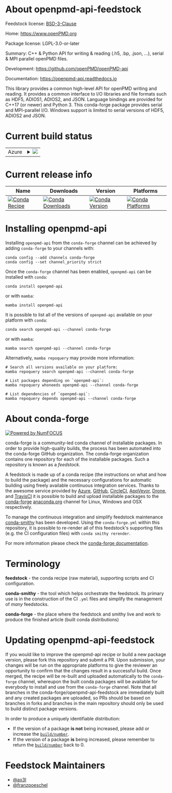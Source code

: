 About openpmd-api-feedstock
===========================

Feedstock license: [BSD-3-Clause](https://github.com/conda-forge/openpmd-api-feedstock/blob/main/LICENSE.txt)

Home: https://www.openPMD.org

Package license: LGPL-3.0-or-later

Summary: C++ & Python API for writing & reading (.h5, .bp, .json, ...), serial & MPI parallel openPMD files.

Development: https://github.com/openPMD/openPMD-api

Documentation: https://openpmd-api.readthedocs.io

This library provides a common high-level API for openPMD writing and
reading. It provides a common interface to I/O libraries and file formats
such as HDF5, ADIOS1, ADIOS2, and JSON.
Language bindings are provided for C++17 (or newer) and Python 3.
This conda-forge package provides serial and MPI-parallel I/O. Windows
support is limited to serial versions of HDF5, ADIOS2 and JSON.


Current build status
====================


<table>
    
  <tr>
    <td>Azure</td>
    <td>
      <details>
        <summary>
          <a href="https://dev.azure.com/conda-forge/feedstock-builds/_build/latest?definitionId=722&branchName=main">
            <img src="https://dev.azure.com/conda-forge/feedstock-builds/_apis/build/status/openpmd-api-feedstock?branchName=main">
          </a>
        </summary>
        <table>
          <thead><tr><th>Variant</th><th>Status</th></tr></thead>
          <tbody><tr>
              <td>linux_64_mpimpichnumpy1.22python3.10.____cpythonpython_implcpython</td>
              <td>
                <a href="https://dev.azure.com/conda-forge/feedstock-builds/_build/latest?definitionId=722&branchName=main">
                  <img src="https://dev.azure.com/conda-forge/feedstock-builds/_apis/build/status/openpmd-api-feedstock?branchName=main&jobName=linux&configuration=linux%20linux_64_mpimpichnumpy1.22python3.10.____cpythonpython_implcpython" alt="variant">
                </a>
              </td>
            </tr><tr>
              <td>linux_64_mpimpichnumpy1.22python3.8.____cpythonpython_implcpython</td>
              <td>
                <a href="https://dev.azure.com/conda-forge/feedstock-builds/_build/latest?definitionId=722&branchName=main">
                  <img src="https://dev.azure.com/conda-forge/feedstock-builds/_apis/build/status/openpmd-api-feedstock?branchName=main&jobName=linux&configuration=linux%20linux_64_mpimpichnumpy1.22python3.8.____cpythonpython_implcpython" alt="variant">
                </a>
              </td>
            </tr><tr>
              <td>linux_64_mpimpichnumpy1.22python3.9.____73_pypypython_implpypy</td>
              <td>
                <a href="https://dev.azure.com/conda-forge/feedstock-builds/_build/latest?definitionId=722&branchName=main">
                  <img src="https://dev.azure.com/conda-forge/feedstock-builds/_apis/build/status/openpmd-api-feedstock?branchName=main&jobName=linux&configuration=linux%20linux_64_mpimpichnumpy1.22python3.9.____73_pypypython_implpypy" alt="variant">
                </a>
              </td>
            </tr><tr>
              <td>linux_64_mpimpichnumpy1.22python3.9.____cpythonpython_implcpython</td>
              <td>
                <a href="https://dev.azure.com/conda-forge/feedstock-builds/_build/latest?definitionId=722&branchName=main">
                  <img src="https://dev.azure.com/conda-forge/feedstock-builds/_apis/build/status/openpmd-api-feedstock?branchName=main&jobName=linux&configuration=linux%20linux_64_mpimpichnumpy1.22python3.9.____cpythonpython_implcpython" alt="variant">
                </a>
              </td>
            </tr><tr>
              <td>linux_64_mpimpichnumpy1.23python3.11.____cpythonpython_implcpython</td>
              <td>
                <a href="https://dev.azure.com/conda-forge/feedstock-builds/_build/latest?definitionId=722&branchName=main">
                  <img src="https://dev.azure.com/conda-forge/feedstock-builds/_apis/build/status/openpmd-api-feedstock?branchName=main&jobName=linux&configuration=linux%20linux_64_mpimpichnumpy1.23python3.11.____cpythonpython_implcpython" alt="variant">
                </a>
              </td>
            </tr><tr>
              <td>linux_64_mpimpichnumpy1.26python3.12.____cpythonpython_implcpython</td>
              <td>
                <a href="https://dev.azure.com/conda-forge/feedstock-builds/_build/latest?definitionId=722&branchName=main">
                  <img src="https://dev.azure.com/conda-forge/feedstock-builds/_apis/build/status/openpmd-api-feedstock?branchName=main&jobName=linux&configuration=linux%20linux_64_mpimpichnumpy1.26python3.12.____cpythonpython_implcpython" alt="variant">
                </a>
              </td>
            </tr><tr>
              <td>linux_64_mpinompinumpy1.22python3.10.____cpythonpython_implcpython</td>
              <td>
                <a href="https://dev.azure.com/conda-forge/feedstock-builds/_build/latest?definitionId=722&branchName=main">
                  <img src="https://dev.azure.com/conda-forge/feedstock-builds/_apis/build/status/openpmd-api-feedstock?branchName=main&jobName=linux&configuration=linux%20linux_64_mpinompinumpy1.22python3.10.____cpythonpython_implcpython" alt="variant">
                </a>
              </td>
            </tr><tr>
              <td>linux_64_mpinompinumpy1.22python3.8.____cpythonpython_implcpython</td>
              <td>
                <a href="https://dev.azure.com/conda-forge/feedstock-builds/_build/latest?definitionId=722&branchName=main">
                  <img src="https://dev.azure.com/conda-forge/feedstock-builds/_apis/build/status/openpmd-api-feedstock?branchName=main&jobName=linux&configuration=linux%20linux_64_mpinompinumpy1.22python3.8.____cpythonpython_implcpython" alt="variant">
                </a>
              </td>
            </tr><tr>
              <td>linux_64_mpinompinumpy1.22python3.9.____73_pypypython_implpypy</td>
              <td>
                <a href="https://dev.azure.com/conda-forge/feedstock-builds/_build/latest?definitionId=722&branchName=main">
                  <img src="https://dev.azure.com/conda-forge/feedstock-builds/_apis/build/status/openpmd-api-feedstock?branchName=main&jobName=linux&configuration=linux%20linux_64_mpinompinumpy1.22python3.9.____73_pypypython_implpypy" alt="variant">
                </a>
              </td>
            </tr><tr>
              <td>linux_64_mpinompinumpy1.22python3.9.____cpythonpython_implcpython</td>
              <td>
                <a href="https://dev.azure.com/conda-forge/feedstock-builds/_build/latest?definitionId=722&branchName=main">
                  <img src="https://dev.azure.com/conda-forge/feedstock-builds/_apis/build/status/openpmd-api-feedstock?branchName=main&jobName=linux&configuration=linux%20linux_64_mpinompinumpy1.22python3.9.____cpythonpython_implcpython" alt="variant">
                </a>
              </td>
            </tr><tr>
              <td>linux_64_mpinompinumpy1.23python3.11.____cpythonpython_implcpython</td>
              <td>
                <a href="https://dev.azure.com/conda-forge/feedstock-builds/_build/latest?definitionId=722&branchName=main">
                  <img src="https://dev.azure.com/conda-forge/feedstock-builds/_apis/build/status/openpmd-api-feedstock?branchName=main&jobName=linux&configuration=linux%20linux_64_mpinompinumpy1.23python3.11.____cpythonpython_implcpython" alt="variant">
                </a>
              </td>
            </tr><tr>
              <td>linux_64_mpinompinumpy1.26python3.12.____cpythonpython_implcpython</td>
              <td>
                <a href="https://dev.azure.com/conda-forge/feedstock-builds/_build/latest?definitionId=722&branchName=main">
                  <img src="https://dev.azure.com/conda-forge/feedstock-builds/_apis/build/status/openpmd-api-feedstock?branchName=main&jobName=linux&configuration=linux%20linux_64_mpinompinumpy1.26python3.12.____cpythonpython_implcpython" alt="variant">
                </a>
              </td>
            </tr><tr>
              <td>linux_64_mpiopenmpinumpy1.22python3.10.____cpythonpython_implcpython</td>
              <td>
                <a href="https://dev.azure.com/conda-forge/feedstock-builds/_build/latest?definitionId=722&branchName=main">
                  <img src="https://dev.azure.com/conda-forge/feedstock-builds/_apis/build/status/openpmd-api-feedstock?branchName=main&jobName=linux&configuration=linux%20linux_64_mpiopenmpinumpy1.22python3.10.____cpythonpython_implcpython" alt="variant">
                </a>
              </td>
            </tr><tr>
              <td>linux_64_mpiopenmpinumpy1.22python3.8.____cpythonpython_implcpython</td>
              <td>
                <a href="https://dev.azure.com/conda-forge/feedstock-builds/_build/latest?definitionId=722&branchName=main">
                  <img src="https://dev.azure.com/conda-forge/feedstock-builds/_apis/build/status/openpmd-api-feedstock?branchName=main&jobName=linux&configuration=linux%20linux_64_mpiopenmpinumpy1.22python3.8.____cpythonpython_implcpython" alt="variant">
                </a>
              </td>
            </tr><tr>
              <td>linux_64_mpiopenmpinumpy1.22python3.9.____73_pypypython_implpypy</td>
              <td>
                <a href="https://dev.azure.com/conda-forge/feedstock-builds/_build/latest?definitionId=722&branchName=main">
                  <img src="https://dev.azure.com/conda-forge/feedstock-builds/_apis/build/status/openpmd-api-feedstock?branchName=main&jobName=linux&configuration=linux%20linux_64_mpiopenmpinumpy1.22python3.9.____73_pypypython_implpypy" alt="variant">
                </a>
              </td>
            </tr><tr>
              <td>linux_64_mpiopenmpinumpy1.22python3.9.____cpythonpython_implcpython</td>
              <td>
                <a href="https://dev.azure.com/conda-forge/feedstock-builds/_build/latest?definitionId=722&branchName=main">
                  <img src="https://dev.azure.com/conda-forge/feedstock-builds/_apis/build/status/openpmd-api-feedstock?branchName=main&jobName=linux&configuration=linux%20linux_64_mpiopenmpinumpy1.22python3.9.____cpythonpython_implcpython" alt="variant">
                </a>
              </td>
            </tr><tr>
              <td>linux_64_mpiopenmpinumpy1.23python3.11.____cpythonpython_implcpython</td>
              <td>
                <a href="https://dev.azure.com/conda-forge/feedstock-builds/_build/latest?definitionId=722&branchName=main">
                  <img src="https://dev.azure.com/conda-forge/feedstock-builds/_apis/build/status/openpmd-api-feedstock?branchName=main&jobName=linux&configuration=linux%20linux_64_mpiopenmpinumpy1.23python3.11.____cpythonpython_implcpython" alt="variant">
                </a>
              </td>
            </tr><tr>
              <td>linux_64_mpiopenmpinumpy1.26python3.12.____cpythonpython_implcpython</td>
              <td>
                <a href="https://dev.azure.com/conda-forge/feedstock-builds/_build/latest?definitionId=722&branchName=main">
                  <img src="https://dev.azure.com/conda-forge/feedstock-builds/_apis/build/status/openpmd-api-feedstock?branchName=main&jobName=linux&configuration=linux%20linux_64_mpiopenmpinumpy1.26python3.12.____cpythonpython_implcpython" alt="variant">
                </a>
              </td>
            </tr><tr>
              <td>linux_aarch64_mpimpichnumpy1.22python3.10.____cpythonpython_implcpython</td>
              <td>
                <a href="https://dev.azure.com/conda-forge/feedstock-builds/_build/latest?definitionId=722&branchName=main">
                  <img src="https://dev.azure.com/conda-forge/feedstock-builds/_apis/build/status/openpmd-api-feedstock?branchName=main&jobName=linux&configuration=linux%20linux_aarch64_mpimpichnumpy1.22python3.10.____cpythonpython_implcpython" alt="variant">
                </a>
              </td>
            </tr><tr>
              <td>linux_aarch64_mpimpichnumpy1.22python3.8.____cpythonpython_implcpython</td>
              <td>
                <a href="https://dev.azure.com/conda-forge/feedstock-builds/_build/latest?definitionId=722&branchName=main">
                  <img src="https://dev.azure.com/conda-forge/feedstock-builds/_apis/build/status/openpmd-api-feedstock?branchName=main&jobName=linux&configuration=linux%20linux_aarch64_mpimpichnumpy1.22python3.8.____cpythonpython_implcpython" alt="variant">
                </a>
              </td>
            </tr><tr>
              <td>linux_aarch64_mpimpichnumpy1.22python3.9.____73_pypypython_implpypy</td>
              <td>
                <a href="https://dev.azure.com/conda-forge/feedstock-builds/_build/latest?definitionId=722&branchName=main">
                  <img src="https://dev.azure.com/conda-forge/feedstock-builds/_apis/build/status/openpmd-api-feedstock?branchName=main&jobName=linux&configuration=linux%20linux_aarch64_mpimpichnumpy1.22python3.9.____73_pypypython_implpypy" alt="variant">
                </a>
              </td>
            </tr><tr>
              <td>linux_aarch64_mpimpichnumpy1.22python3.9.____cpythonpython_implcpython</td>
              <td>
                <a href="https://dev.azure.com/conda-forge/feedstock-builds/_build/latest?definitionId=722&branchName=main">
                  <img src="https://dev.azure.com/conda-forge/feedstock-builds/_apis/build/status/openpmd-api-feedstock?branchName=main&jobName=linux&configuration=linux%20linux_aarch64_mpimpichnumpy1.22python3.9.____cpythonpython_implcpython" alt="variant">
                </a>
              </td>
            </tr><tr>
              <td>linux_aarch64_mpimpichnumpy1.23python3.11.____cpythonpython_implcpython</td>
              <td>
                <a href="https://dev.azure.com/conda-forge/feedstock-builds/_build/latest?definitionId=722&branchName=main">
                  <img src="https://dev.azure.com/conda-forge/feedstock-builds/_apis/build/status/openpmd-api-feedstock?branchName=main&jobName=linux&configuration=linux%20linux_aarch64_mpimpichnumpy1.23python3.11.____cpythonpython_implcpython" alt="variant">
                </a>
              </td>
            </tr><tr>
              <td>linux_aarch64_mpimpichnumpy1.26python3.12.____cpythonpython_implcpython</td>
              <td>
                <a href="https://dev.azure.com/conda-forge/feedstock-builds/_build/latest?definitionId=722&branchName=main">
                  <img src="https://dev.azure.com/conda-forge/feedstock-builds/_apis/build/status/openpmd-api-feedstock?branchName=main&jobName=linux&configuration=linux%20linux_aarch64_mpimpichnumpy1.26python3.12.____cpythonpython_implcpython" alt="variant">
                </a>
              </td>
            </tr><tr>
              <td>linux_aarch64_mpinompinumpy1.22python3.10.____cpythonpython_implcpython</td>
              <td>
                <a href="https://dev.azure.com/conda-forge/feedstock-builds/_build/latest?definitionId=722&branchName=main">
                  <img src="https://dev.azure.com/conda-forge/feedstock-builds/_apis/build/status/openpmd-api-feedstock?branchName=main&jobName=linux&configuration=linux%20linux_aarch64_mpinompinumpy1.22python3.10.____cpythonpython_implcpython" alt="variant">
                </a>
              </td>
            </tr><tr>
              <td>linux_aarch64_mpinompinumpy1.22python3.8.____cpythonpython_implcpython</td>
              <td>
                <a href="https://dev.azure.com/conda-forge/feedstock-builds/_build/latest?definitionId=722&branchName=main">
                  <img src="https://dev.azure.com/conda-forge/feedstock-builds/_apis/build/status/openpmd-api-feedstock?branchName=main&jobName=linux&configuration=linux%20linux_aarch64_mpinompinumpy1.22python3.8.____cpythonpython_implcpython" alt="variant">
                </a>
              </td>
            </tr><tr>
              <td>linux_aarch64_mpinompinumpy1.22python3.9.____73_pypypython_implpypy</td>
              <td>
                <a href="https://dev.azure.com/conda-forge/feedstock-builds/_build/latest?definitionId=722&branchName=main">
                  <img src="https://dev.azure.com/conda-forge/feedstock-builds/_apis/build/status/openpmd-api-feedstock?branchName=main&jobName=linux&configuration=linux%20linux_aarch64_mpinompinumpy1.22python3.9.____73_pypypython_implpypy" alt="variant">
                </a>
              </td>
            </tr><tr>
              <td>linux_aarch64_mpinompinumpy1.22python3.9.____cpythonpython_implcpython</td>
              <td>
                <a href="https://dev.azure.com/conda-forge/feedstock-builds/_build/latest?definitionId=722&branchName=main">
                  <img src="https://dev.azure.com/conda-forge/feedstock-builds/_apis/build/status/openpmd-api-feedstock?branchName=main&jobName=linux&configuration=linux%20linux_aarch64_mpinompinumpy1.22python3.9.____cpythonpython_implcpython" alt="variant">
                </a>
              </td>
            </tr><tr>
              <td>linux_aarch64_mpinompinumpy1.23python3.11.____cpythonpython_implcpython</td>
              <td>
                <a href="https://dev.azure.com/conda-forge/feedstock-builds/_build/latest?definitionId=722&branchName=main">
                  <img src="https://dev.azure.com/conda-forge/feedstock-builds/_apis/build/status/openpmd-api-feedstock?branchName=main&jobName=linux&configuration=linux%20linux_aarch64_mpinompinumpy1.23python3.11.____cpythonpython_implcpython" alt="variant">
                </a>
              </td>
            </tr><tr>
              <td>linux_aarch64_mpinompinumpy1.26python3.12.____cpythonpython_implcpython</td>
              <td>
                <a href="https://dev.azure.com/conda-forge/feedstock-builds/_build/latest?definitionId=722&branchName=main">
                  <img src="https://dev.azure.com/conda-forge/feedstock-builds/_apis/build/status/openpmd-api-feedstock?branchName=main&jobName=linux&configuration=linux%20linux_aarch64_mpinompinumpy1.26python3.12.____cpythonpython_implcpython" alt="variant">
                </a>
              </td>
            </tr><tr>
              <td>linux_aarch64_mpiopenmpinumpy1.22python3.10.____cpythonpython_implcpython</td>
              <td>
                <a href="https://dev.azure.com/conda-forge/feedstock-builds/_build/latest?definitionId=722&branchName=main">
                  <img src="https://dev.azure.com/conda-forge/feedstock-builds/_apis/build/status/openpmd-api-feedstock?branchName=main&jobName=linux&configuration=linux%20linux_aarch64_mpiopenmpinumpy1.22python3.10.____cpythonpython_implcpython" alt="variant">
                </a>
              </td>
            </tr><tr>
              <td>linux_aarch64_mpiopenmpinumpy1.22python3.8.____cpythonpython_implcpython</td>
              <td>
                <a href="https://dev.azure.com/conda-forge/feedstock-builds/_build/latest?definitionId=722&branchName=main">
                  <img src="https://dev.azure.com/conda-forge/feedstock-builds/_apis/build/status/openpmd-api-feedstock?branchName=main&jobName=linux&configuration=linux%20linux_aarch64_mpiopenmpinumpy1.22python3.8.____cpythonpython_implcpython" alt="variant">
                </a>
              </td>
            </tr><tr>
              <td>linux_aarch64_mpiopenmpinumpy1.22python3.9.____73_pypypython_implpypy</td>
              <td>
                <a href="https://dev.azure.com/conda-forge/feedstock-builds/_build/latest?definitionId=722&branchName=main">
                  <img src="https://dev.azure.com/conda-forge/feedstock-builds/_apis/build/status/openpmd-api-feedstock?branchName=main&jobName=linux&configuration=linux%20linux_aarch64_mpiopenmpinumpy1.22python3.9.____73_pypypython_implpypy" alt="variant">
                </a>
              </td>
            </tr><tr>
              <td>linux_aarch64_mpiopenmpinumpy1.22python3.9.____cpythonpython_implcpython</td>
              <td>
                <a href="https://dev.azure.com/conda-forge/feedstock-builds/_build/latest?definitionId=722&branchName=main">
                  <img src="https://dev.azure.com/conda-forge/feedstock-builds/_apis/build/status/openpmd-api-feedstock?branchName=main&jobName=linux&configuration=linux%20linux_aarch64_mpiopenmpinumpy1.22python3.9.____cpythonpython_implcpython" alt="variant">
                </a>
              </td>
            </tr><tr>
              <td>linux_aarch64_mpiopenmpinumpy1.23python3.11.____cpythonpython_implcpython</td>
              <td>
                <a href="https://dev.azure.com/conda-forge/feedstock-builds/_build/latest?definitionId=722&branchName=main">
                  <img src="https://dev.azure.com/conda-forge/feedstock-builds/_apis/build/status/openpmd-api-feedstock?branchName=main&jobName=linux&configuration=linux%20linux_aarch64_mpiopenmpinumpy1.23python3.11.____cpythonpython_implcpython" alt="variant">
                </a>
              </td>
            </tr><tr>
              <td>linux_aarch64_mpiopenmpinumpy1.26python3.12.____cpythonpython_implcpython</td>
              <td>
                <a href="https://dev.azure.com/conda-forge/feedstock-builds/_build/latest?definitionId=722&branchName=main">
                  <img src="https://dev.azure.com/conda-forge/feedstock-builds/_apis/build/status/openpmd-api-feedstock?branchName=main&jobName=linux&configuration=linux%20linux_aarch64_mpiopenmpinumpy1.26python3.12.____cpythonpython_implcpython" alt="variant">
                </a>
              </td>
            </tr><tr>
              <td>linux_ppc64le_mpimpichnumpy1.22python3.10.____cpythonpython_implcpython</td>
              <td>
                <a href="https://dev.azure.com/conda-forge/feedstock-builds/_build/latest?definitionId=722&branchName=main">
                  <img src="https://dev.azure.com/conda-forge/feedstock-builds/_apis/build/status/openpmd-api-feedstock?branchName=main&jobName=linux&configuration=linux%20linux_ppc64le_mpimpichnumpy1.22python3.10.____cpythonpython_implcpython" alt="variant">
                </a>
              </td>
            </tr><tr>
              <td>linux_ppc64le_mpimpichnumpy1.22python3.8.____cpythonpython_implcpython</td>
              <td>
                <a href="https://dev.azure.com/conda-forge/feedstock-builds/_build/latest?definitionId=722&branchName=main">
                  <img src="https://dev.azure.com/conda-forge/feedstock-builds/_apis/build/status/openpmd-api-feedstock?branchName=main&jobName=linux&configuration=linux%20linux_ppc64le_mpimpichnumpy1.22python3.8.____cpythonpython_implcpython" alt="variant">
                </a>
              </td>
            </tr><tr>
              <td>linux_ppc64le_mpimpichnumpy1.22python3.9.____73_pypypython_implpypy</td>
              <td>
                <a href="https://dev.azure.com/conda-forge/feedstock-builds/_build/latest?definitionId=722&branchName=main">
                  <img src="https://dev.azure.com/conda-forge/feedstock-builds/_apis/build/status/openpmd-api-feedstock?branchName=main&jobName=linux&configuration=linux%20linux_ppc64le_mpimpichnumpy1.22python3.9.____73_pypypython_implpypy" alt="variant">
                </a>
              </td>
            </tr><tr>
              <td>linux_ppc64le_mpimpichnumpy1.22python3.9.____cpythonpython_implcpython</td>
              <td>
                <a href="https://dev.azure.com/conda-forge/feedstock-builds/_build/latest?definitionId=722&branchName=main">
                  <img src="https://dev.azure.com/conda-forge/feedstock-builds/_apis/build/status/openpmd-api-feedstock?branchName=main&jobName=linux&configuration=linux%20linux_ppc64le_mpimpichnumpy1.22python3.9.____cpythonpython_implcpython" alt="variant">
                </a>
              </td>
            </tr><tr>
              <td>linux_ppc64le_mpimpichnumpy1.23python3.11.____cpythonpython_implcpython</td>
              <td>
                <a href="https://dev.azure.com/conda-forge/feedstock-builds/_build/latest?definitionId=722&branchName=main">
                  <img src="https://dev.azure.com/conda-forge/feedstock-builds/_apis/build/status/openpmd-api-feedstock?branchName=main&jobName=linux&configuration=linux%20linux_ppc64le_mpimpichnumpy1.23python3.11.____cpythonpython_implcpython" alt="variant">
                </a>
              </td>
            </tr><tr>
              <td>linux_ppc64le_mpimpichnumpy1.26python3.12.____cpythonpython_implcpython</td>
              <td>
                <a href="https://dev.azure.com/conda-forge/feedstock-builds/_build/latest?definitionId=722&branchName=main">
                  <img src="https://dev.azure.com/conda-forge/feedstock-builds/_apis/build/status/openpmd-api-feedstock?branchName=main&jobName=linux&configuration=linux%20linux_ppc64le_mpimpichnumpy1.26python3.12.____cpythonpython_implcpython" alt="variant">
                </a>
              </td>
            </tr><tr>
              <td>linux_ppc64le_mpinompinumpy1.22python3.10.____cpythonpython_implcpython</td>
              <td>
                <a href="https://dev.azure.com/conda-forge/feedstock-builds/_build/latest?definitionId=722&branchName=main">
                  <img src="https://dev.azure.com/conda-forge/feedstock-builds/_apis/build/status/openpmd-api-feedstock?branchName=main&jobName=linux&configuration=linux%20linux_ppc64le_mpinompinumpy1.22python3.10.____cpythonpython_implcpython" alt="variant">
                </a>
              </td>
            </tr><tr>
              <td>linux_ppc64le_mpinompinumpy1.22python3.8.____cpythonpython_implcpython</td>
              <td>
                <a href="https://dev.azure.com/conda-forge/feedstock-builds/_build/latest?definitionId=722&branchName=main">
                  <img src="https://dev.azure.com/conda-forge/feedstock-builds/_apis/build/status/openpmd-api-feedstock?branchName=main&jobName=linux&configuration=linux%20linux_ppc64le_mpinompinumpy1.22python3.8.____cpythonpython_implcpython" alt="variant">
                </a>
              </td>
            </tr><tr>
              <td>linux_ppc64le_mpinompinumpy1.22python3.9.____73_pypypython_implpypy</td>
              <td>
                <a href="https://dev.azure.com/conda-forge/feedstock-builds/_build/latest?definitionId=722&branchName=main">
                  <img src="https://dev.azure.com/conda-forge/feedstock-builds/_apis/build/status/openpmd-api-feedstock?branchName=main&jobName=linux&configuration=linux%20linux_ppc64le_mpinompinumpy1.22python3.9.____73_pypypython_implpypy" alt="variant">
                </a>
              </td>
            </tr><tr>
              <td>linux_ppc64le_mpinompinumpy1.22python3.9.____cpythonpython_implcpython</td>
              <td>
                <a href="https://dev.azure.com/conda-forge/feedstock-builds/_build/latest?definitionId=722&branchName=main">
                  <img src="https://dev.azure.com/conda-forge/feedstock-builds/_apis/build/status/openpmd-api-feedstock?branchName=main&jobName=linux&configuration=linux%20linux_ppc64le_mpinompinumpy1.22python3.9.____cpythonpython_implcpython" alt="variant">
                </a>
              </td>
            </tr><tr>
              <td>linux_ppc64le_mpinompinumpy1.23python3.11.____cpythonpython_implcpython</td>
              <td>
                <a href="https://dev.azure.com/conda-forge/feedstock-builds/_build/latest?definitionId=722&branchName=main">
                  <img src="https://dev.azure.com/conda-forge/feedstock-builds/_apis/build/status/openpmd-api-feedstock?branchName=main&jobName=linux&configuration=linux%20linux_ppc64le_mpinompinumpy1.23python3.11.____cpythonpython_implcpython" alt="variant">
                </a>
              </td>
            </tr><tr>
              <td>linux_ppc64le_mpinompinumpy1.26python3.12.____cpythonpython_implcpython</td>
              <td>
                <a href="https://dev.azure.com/conda-forge/feedstock-builds/_build/latest?definitionId=722&branchName=main">
                  <img src="https://dev.azure.com/conda-forge/feedstock-builds/_apis/build/status/openpmd-api-feedstock?branchName=main&jobName=linux&configuration=linux%20linux_ppc64le_mpinompinumpy1.26python3.12.____cpythonpython_implcpython" alt="variant">
                </a>
              </td>
            </tr><tr>
              <td>linux_ppc64le_mpiopenmpinumpy1.22python3.10.____cpythonpython_implcpython</td>
              <td>
                <a href="https://dev.azure.com/conda-forge/feedstock-builds/_build/latest?definitionId=722&branchName=main">
                  <img src="https://dev.azure.com/conda-forge/feedstock-builds/_apis/build/status/openpmd-api-feedstock?branchName=main&jobName=linux&configuration=linux%20linux_ppc64le_mpiopenmpinumpy1.22python3.10.____cpythonpython_implcpython" alt="variant">
                </a>
              </td>
            </tr><tr>
              <td>linux_ppc64le_mpiopenmpinumpy1.22python3.8.____cpythonpython_implcpython</td>
              <td>
                <a href="https://dev.azure.com/conda-forge/feedstock-builds/_build/latest?definitionId=722&branchName=main">
                  <img src="https://dev.azure.com/conda-forge/feedstock-builds/_apis/build/status/openpmd-api-feedstock?branchName=main&jobName=linux&configuration=linux%20linux_ppc64le_mpiopenmpinumpy1.22python3.8.____cpythonpython_implcpython" alt="variant">
                </a>
              </td>
            </tr><tr>
              <td>linux_ppc64le_mpiopenmpinumpy1.22python3.9.____73_pypypython_implpypy</td>
              <td>
                <a href="https://dev.azure.com/conda-forge/feedstock-builds/_build/latest?definitionId=722&branchName=main">
                  <img src="https://dev.azure.com/conda-forge/feedstock-builds/_apis/build/status/openpmd-api-feedstock?branchName=main&jobName=linux&configuration=linux%20linux_ppc64le_mpiopenmpinumpy1.22python3.9.____73_pypypython_implpypy" alt="variant">
                </a>
              </td>
            </tr><tr>
              <td>linux_ppc64le_mpiopenmpinumpy1.22python3.9.____cpythonpython_implcpython</td>
              <td>
                <a href="https://dev.azure.com/conda-forge/feedstock-builds/_build/latest?definitionId=722&branchName=main">
                  <img src="https://dev.azure.com/conda-forge/feedstock-builds/_apis/build/status/openpmd-api-feedstock?branchName=main&jobName=linux&configuration=linux%20linux_ppc64le_mpiopenmpinumpy1.22python3.9.____cpythonpython_implcpython" alt="variant">
                </a>
              </td>
            </tr><tr>
              <td>linux_ppc64le_mpiopenmpinumpy1.23python3.11.____cpythonpython_implcpython</td>
              <td>
                <a href="https://dev.azure.com/conda-forge/feedstock-builds/_build/latest?definitionId=722&branchName=main">
                  <img src="https://dev.azure.com/conda-forge/feedstock-builds/_apis/build/status/openpmd-api-feedstock?branchName=main&jobName=linux&configuration=linux%20linux_ppc64le_mpiopenmpinumpy1.23python3.11.____cpythonpython_implcpython" alt="variant">
                </a>
              </td>
            </tr><tr>
              <td>linux_ppc64le_mpiopenmpinumpy1.26python3.12.____cpythonpython_implcpython</td>
              <td>
                <a href="https://dev.azure.com/conda-forge/feedstock-builds/_build/latest?definitionId=722&branchName=main">
                  <img src="https://dev.azure.com/conda-forge/feedstock-builds/_apis/build/status/openpmd-api-feedstock?branchName=main&jobName=linux&configuration=linux%20linux_ppc64le_mpiopenmpinumpy1.26python3.12.____cpythonpython_implcpython" alt="variant">
                </a>
              </td>
            </tr><tr>
              <td>osx_64_mpimpichnumpy1.22python3.10.____cpythonpython_implcpython</td>
              <td>
                <a href="https://dev.azure.com/conda-forge/feedstock-builds/_build/latest?definitionId=722&branchName=main">
                  <img src="https://dev.azure.com/conda-forge/feedstock-builds/_apis/build/status/openpmd-api-feedstock?branchName=main&jobName=osx&configuration=osx%20osx_64_mpimpichnumpy1.22python3.10.____cpythonpython_implcpython" alt="variant">
                </a>
              </td>
            </tr><tr>
              <td>osx_64_mpimpichnumpy1.22python3.8.____cpythonpython_implcpython</td>
              <td>
                <a href="https://dev.azure.com/conda-forge/feedstock-builds/_build/latest?definitionId=722&branchName=main">
                  <img src="https://dev.azure.com/conda-forge/feedstock-builds/_apis/build/status/openpmd-api-feedstock?branchName=main&jobName=osx&configuration=osx%20osx_64_mpimpichnumpy1.22python3.8.____cpythonpython_implcpython" alt="variant">
                </a>
              </td>
            </tr><tr>
              <td>osx_64_mpimpichnumpy1.22python3.9.____73_pypypython_implpypy</td>
              <td>
                <a href="https://dev.azure.com/conda-forge/feedstock-builds/_build/latest?definitionId=722&branchName=main">
                  <img src="https://dev.azure.com/conda-forge/feedstock-builds/_apis/build/status/openpmd-api-feedstock?branchName=main&jobName=osx&configuration=osx%20osx_64_mpimpichnumpy1.22python3.9.____73_pypypython_implpypy" alt="variant">
                </a>
              </td>
            </tr><tr>
              <td>osx_64_mpimpichnumpy1.22python3.9.____cpythonpython_implcpython</td>
              <td>
                <a href="https://dev.azure.com/conda-forge/feedstock-builds/_build/latest?definitionId=722&branchName=main">
                  <img src="https://dev.azure.com/conda-forge/feedstock-builds/_apis/build/status/openpmd-api-feedstock?branchName=main&jobName=osx&configuration=osx%20osx_64_mpimpichnumpy1.22python3.9.____cpythonpython_implcpython" alt="variant">
                </a>
              </td>
            </tr><tr>
              <td>osx_64_mpimpichnumpy1.23python3.11.____cpythonpython_implcpython</td>
              <td>
                <a href="https://dev.azure.com/conda-forge/feedstock-builds/_build/latest?definitionId=722&branchName=main">
                  <img src="https://dev.azure.com/conda-forge/feedstock-builds/_apis/build/status/openpmd-api-feedstock?branchName=main&jobName=osx&configuration=osx%20osx_64_mpimpichnumpy1.23python3.11.____cpythonpython_implcpython" alt="variant">
                </a>
              </td>
            </tr><tr>
              <td>osx_64_mpimpichnumpy1.26python3.12.____cpythonpython_implcpython</td>
              <td>
                <a href="https://dev.azure.com/conda-forge/feedstock-builds/_build/latest?definitionId=722&branchName=main">
                  <img src="https://dev.azure.com/conda-forge/feedstock-builds/_apis/build/status/openpmd-api-feedstock?branchName=main&jobName=osx&configuration=osx%20osx_64_mpimpichnumpy1.26python3.12.____cpythonpython_implcpython" alt="variant">
                </a>
              </td>
            </tr><tr>
              <td>osx_64_mpinompinumpy1.22python3.10.____cpythonpython_implcpython</td>
              <td>
                <a href="https://dev.azure.com/conda-forge/feedstock-builds/_build/latest?definitionId=722&branchName=main">
                  <img src="https://dev.azure.com/conda-forge/feedstock-builds/_apis/build/status/openpmd-api-feedstock?branchName=main&jobName=osx&configuration=osx%20osx_64_mpinompinumpy1.22python3.10.____cpythonpython_implcpython" alt="variant">
                </a>
              </td>
            </tr><tr>
              <td>osx_64_mpinompinumpy1.22python3.8.____cpythonpython_implcpython</td>
              <td>
                <a href="https://dev.azure.com/conda-forge/feedstock-builds/_build/latest?definitionId=722&branchName=main">
                  <img src="https://dev.azure.com/conda-forge/feedstock-builds/_apis/build/status/openpmd-api-feedstock?branchName=main&jobName=osx&configuration=osx%20osx_64_mpinompinumpy1.22python3.8.____cpythonpython_implcpython" alt="variant">
                </a>
              </td>
            </tr><tr>
              <td>osx_64_mpinompinumpy1.22python3.9.____73_pypypython_implpypy</td>
              <td>
                <a href="https://dev.azure.com/conda-forge/feedstock-builds/_build/latest?definitionId=722&branchName=main">
                  <img src="https://dev.azure.com/conda-forge/feedstock-builds/_apis/build/status/openpmd-api-feedstock?branchName=main&jobName=osx&configuration=osx%20osx_64_mpinompinumpy1.22python3.9.____73_pypypython_implpypy" alt="variant">
                </a>
              </td>
            </tr><tr>
              <td>osx_64_mpinompinumpy1.22python3.9.____cpythonpython_implcpython</td>
              <td>
                <a href="https://dev.azure.com/conda-forge/feedstock-builds/_build/latest?definitionId=722&branchName=main">
                  <img src="https://dev.azure.com/conda-forge/feedstock-builds/_apis/build/status/openpmd-api-feedstock?branchName=main&jobName=osx&configuration=osx%20osx_64_mpinompinumpy1.22python3.9.____cpythonpython_implcpython" alt="variant">
                </a>
              </td>
            </tr><tr>
              <td>osx_64_mpinompinumpy1.23python3.11.____cpythonpython_implcpython</td>
              <td>
                <a href="https://dev.azure.com/conda-forge/feedstock-builds/_build/latest?definitionId=722&branchName=main">
                  <img src="https://dev.azure.com/conda-forge/feedstock-builds/_apis/build/status/openpmd-api-feedstock?branchName=main&jobName=osx&configuration=osx%20osx_64_mpinompinumpy1.23python3.11.____cpythonpython_implcpython" alt="variant">
                </a>
              </td>
            </tr><tr>
              <td>osx_64_mpinompinumpy1.26python3.12.____cpythonpython_implcpython</td>
              <td>
                <a href="https://dev.azure.com/conda-forge/feedstock-builds/_build/latest?definitionId=722&branchName=main">
                  <img src="https://dev.azure.com/conda-forge/feedstock-builds/_apis/build/status/openpmd-api-feedstock?branchName=main&jobName=osx&configuration=osx%20osx_64_mpinompinumpy1.26python3.12.____cpythonpython_implcpython" alt="variant">
                </a>
              </td>
            </tr><tr>
              <td>osx_64_mpiopenmpinumpy1.22python3.10.____cpythonpython_implcpython</td>
              <td>
                <a href="https://dev.azure.com/conda-forge/feedstock-builds/_build/latest?definitionId=722&branchName=main">
                  <img src="https://dev.azure.com/conda-forge/feedstock-builds/_apis/build/status/openpmd-api-feedstock?branchName=main&jobName=osx&configuration=osx%20osx_64_mpiopenmpinumpy1.22python3.10.____cpythonpython_implcpython" alt="variant">
                </a>
              </td>
            </tr><tr>
              <td>osx_64_mpiopenmpinumpy1.22python3.8.____cpythonpython_implcpython</td>
              <td>
                <a href="https://dev.azure.com/conda-forge/feedstock-builds/_build/latest?definitionId=722&branchName=main">
                  <img src="https://dev.azure.com/conda-forge/feedstock-builds/_apis/build/status/openpmd-api-feedstock?branchName=main&jobName=osx&configuration=osx%20osx_64_mpiopenmpinumpy1.22python3.8.____cpythonpython_implcpython" alt="variant">
                </a>
              </td>
            </tr><tr>
              <td>osx_64_mpiopenmpinumpy1.22python3.9.____73_pypypython_implpypy</td>
              <td>
                <a href="https://dev.azure.com/conda-forge/feedstock-builds/_build/latest?definitionId=722&branchName=main">
                  <img src="https://dev.azure.com/conda-forge/feedstock-builds/_apis/build/status/openpmd-api-feedstock?branchName=main&jobName=osx&configuration=osx%20osx_64_mpiopenmpinumpy1.22python3.9.____73_pypypython_implpypy" alt="variant">
                </a>
              </td>
            </tr><tr>
              <td>osx_64_mpiopenmpinumpy1.22python3.9.____cpythonpython_implcpython</td>
              <td>
                <a href="https://dev.azure.com/conda-forge/feedstock-builds/_build/latest?definitionId=722&branchName=main">
                  <img src="https://dev.azure.com/conda-forge/feedstock-builds/_apis/build/status/openpmd-api-feedstock?branchName=main&jobName=osx&configuration=osx%20osx_64_mpiopenmpinumpy1.22python3.9.____cpythonpython_implcpython" alt="variant">
                </a>
              </td>
            </tr><tr>
              <td>osx_64_mpiopenmpinumpy1.23python3.11.____cpythonpython_implcpython</td>
              <td>
                <a href="https://dev.azure.com/conda-forge/feedstock-builds/_build/latest?definitionId=722&branchName=main">
                  <img src="https://dev.azure.com/conda-forge/feedstock-builds/_apis/build/status/openpmd-api-feedstock?branchName=main&jobName=osx&configuration=osx%20osx_64_mpiopenmpinumpy1.23python3.11.____cpythonpython_implcpython" alt="variant">
                </a>
              </td>
            </tr><tr>
              <td>osx_64_mpiopenmpinumpy1.26python3.12.____cpythonpython_implcpython</td>
              <td>
                <a href="https://dev.azure.com/conda-forge/feedstock-builds/_build/latest?definitionId=722&branchName=main">
                  <img src="https://dev.azure.com/conda-forge/feedstock-builds/_apis/build/status/openpmd-api-feedstock?branchName=main&jobName=osx&configuration=osx%20osx_64_mpiopenmpinumpy1.26python3.12.____cpythonpython_implcpython" alt="variant">
                </a>
              </td>
            </tr><tr>
              <td>osx_arm64_mpimpichnumpy1.22python3.10.____cpython</td>
              <td>
                <a href="https://dev.azure.com/conda-forge/feedstock-builds/_build/latest?definitionId=722&branchName=main">
                  <img src="https://dev.azure.com/conda-forge/feedstock-builds/_apis/build/status/openpmd-api-feedstock?branchName=main&jobName=osx&configuration=osx%20osx_arm64_mpimpichnumpy1.22python3.10.____cpython" alt="variant">
                </a>
              </td>
            </tr><tr>
              <td>osx_arm64_mpimpichnumpy1.22python3.8.____cpython</td>
              <td>
                <a href="https://dev.azure.com/conda-forge/feedstock-builds/_build/latest?definitionId=722&branchName=main">
                  <img src="https://dev.azure.com/conda-forge/feedstock-builds/_apis/build/status/openpmd-api-feedstock?branchName=main&jobName=osx&configuration=osx%20osx_arm64_mpimpichnumpy1.22python3.8.____cpython" alt="variant">
                </a>
              </td>
            </tr><tr>
              <td>osx_arm64_mpimpichnumpy1.22python3.9.____cpython</td>
              <td>
                <a href="https://dev.azure.com/conda-forge/feedstock-builds/_build/latest?definitionId=722&branchName=main">
                  <img src="https://dev.azure.com/conda-forge/feedstock-builds/_apis/build/status/openpmd-api-feedstock?branchName=main&jobName=osx&configuration=osx%20osx_arm64_mpimpichnumpy1.22python3.9.____cpython" alt="variant">
                </a>
              </td>
            </tr><tr>
              <td>osx_arm64_mpimpichnumpy1.23python3.11.____cpython</td>
              <td>
                <a href="https://dev.azure.com/conda-forge/feedstock-builds/_build/latest?definitionId=722&branchName=main">
                  <img src="https://dev.azure.com/conda-forge/feedstock-builds/_apis/build/status/openpmd-api-feedstock?branchName=main&jobName=osx&configuration=osx%20osx_arm64_mpimpichnumpy1.23python3.11.____cpython" alt="variant">
                </a>
              </td>
            </tr><tr>
              <td>osx_arm64_mpimpichnumpy1.26python3.12.____cpython</td>
              <td>
                <a href="https://dev.azure.com/conda-forge/feedstock-builds/_build/latest?definitionId=722&branchName=main">
                  <img src="https://dev.azure.com/conda-forge/feedstock-builds/_apis/build/status/openpmd-api-feedstock?branchName=main&jobName=osx&configuration=osx%20osx_arm64_mpimpichnumpy1.26python3.12.____cpython" alt="variant">
                </a>
              </td>
            </tr><tr>
              <td>osx_arm64_mpinompinumpy1.22python3.10.____cpython</td>
              <td>
                <a href="https://dev.azure.com/conda-forge/feedstock-builds/_build/latest?definitionId=722&branchName=main">
                  <img src="https://dev.azure.com/conda-forge/feedstock-builds/_apis/build/status/openpmd-api-feedstock?branchName=main&jobName=osx&configuration=osx%20osx_arm64_mpinompinumpy1.22python3.10.____cpython" alt="variant">
                </a>
              </td>
            </tr><tr>
              <td>osx_arm64_mpinompinumpy1.22python3.8.____cpython</td>
              <td>
                <a href="https://dev.azure.com/conda-forge/feedstock-builds/_build/latest?definitionId=722&branchName=main">
                  <img src="https://dev.azure.com/conda-forge/feedstock-builds/_apis/build/status/openpmd-api-feedstock?branchName=main&jobName=osx&configuration=osx%20osx_arm64_mpinompinumpy1.22python3.8.____cpython" alt="variant">
                </a>
              </td>
            </tr><tr>
              <td>osx_arm64_mpinompinumpy1.22python3.9.____cpython</td>
              <td>
                <a href="https://dev.azure.com/conda-forge/feedstock-builds/_build/latest?definitionId=722&branchName=main">
                  <img src="https://dev.azure.com/conda-forge/feedstock-builds/_apis/build/status/openpmd-api-feedstock?branchName=main&jobName=osx&configuration=osx%20osx_arm64_mpinompinumpy1.22python3.9.____cpython" alt="variant">
                </a>
              </td>
            </tr><tr>
              <td>osx_arm64_mpinompinumpy1.23python3.11.____cpython</td>
              <td>
                <a href="https://dev.azure.com/conda-forge/feedstock-builds/_build/latest?definitionId=722&branchName=main">
                  <img src="https://dev.azure.com/conda-forge/feedstock-builds/_apis/build/status/openpmd-api-feedstock?branchName=main&jobName=osx&configuration=osx%20osx_arm64_mpinompinumpy1.23python3.11.____cpython" alt="variant">
                </a>
              </td>
            </tr><tr>
              <td>osx_arm64_mpinompinumpy1.26python3.12.____cpython</td>
              <td>
                <a href="https://dev.azure.com/conda-forge/feedstock-builds/_build/latest?definitionId=722&branchName=main">
                  <img src="https://dev.azure.com/conda-forge/feedstock-builds/_apis/build/status/openpmd-api-feedstock?branchName=main&jobName=osx&configuration=osx%20osx_arm64_mpinompinumpy1.26python3.12.____cpython" alt="variant">
                </a>
              </td>
            </tr><tr>
              <td>osx_arm64_mpiopenmpinumpy1.22python3.10.____cpython</td>
              <td>
                <a href="https://dev.azure.com/conda-forge/feedstock-builds/_build/latest?definitionId=722&branchName=main">
                  <img src="https://dev.azure.com/conda-forge/feedstock-builds/_apis/build/status/openpmd-api-feedstock?branchName=main&jobName=osx&configuration=osx%20osx_arm64_mpiopenmpinumpy1.22python3.10.____cpython" alt="variant">
                </a>
              </td>
            </tr><tr>
              <td>osx_arm64_mpiopenmpinumpy1.22python3.8.____cpython</td>
              <td>
                <a href="https://dev.azure.com/conda-forge/feedstock-builds/_build/latest?definitionId=722&branchName=main">
                  <img src="https://dev.azure.com/conda-forge/feedstock-builds/_apis/build/status/openpmd-api-feedstock?branchName=main&jobName=osx&configuration=osx%20osx_arm64_mpiopenmpinumpy1.22python3.8.____cpython" alt="variant">
                </a>
              </td>
            </tr><tr>
              <td>osx_arm64_mpiopenmpinumpy1.22python3.9.____cpython</td>
              <td>
                <a href="https://dev.azure.com/conda-forge/feedstock-builds/_build/latest?definitionId=722&branchName=main">
                  <img src="https://dev.azure.com/conda-forge/feedstock-builds/_apis/build/status/openpmd-api-feedstock?branchName=main&jobName=osx&configuration=osx%20osx_arm64_mpiopenmpinumpy1.22python3.9.____cpython" alt="variant">
                </a>
              </td>
            </tr><tr>
              <td>osx_arm64_mpiopenmpinumpy1.23python3.11.____cpython</td>
              <td>
                <a href="https://dev.azure.com/conda-forge/feedstock-builds/_build/latest?definitionId=722&branchName=main">
                  <img src="https://dev.azure.com/conda-forge/feedstock-builds/_apis/build/status/openpmd-api-feedstock?branchName=main&jobName=osx&configuration=osx%20osx_arm64_mpiopenmpinumpy1.23python3.11.____cpython" alt="variant">
                </a>
              </td>
            </tr><tr>
              <td>osx_arm64_mpiopenmpinumpy1.26python3.12.____cpython</td>
              <td>
                <a href="https://dev.azure.com/conda-forge/feedstock-builds/_build/latest?definitionId=722&branchName=main">
                  <img src="https://dev.azure.com/conda-forge/feedstock-builds/_apis/build/status/openpmd-api-feedstock?branchName=main&jobName=osx&configuration=osx%20osx_arm64_mpiopenmpinumpy1.26python3.12.____cpython" alt="variant">
                </a>
              </td>
            </tr><tr>
              <td>win_64_numpy1.22python3.10.____cpythonpython_implcpython</td>
              <td>
                <a href="https://dev.azure.com/conda-forge/feedstock-builds/_build/latest?definitionId=722&branchName=main">
                  <img src="https://dev.azure.com/conda-forge/feedstock-builds/_apis/build/status/openpmd-api-feedstock?branchName=main&jobName=win&configuration=win%20win_64_numpy1.22python3.10.____cpythonpython_implcpython" alt="variant">
                </a>
              </td>
            </tr><tr>
              <td>win_64_numpy1.22python3.8.____cpythonpython_implcpython</td>
              <td>
                <a href="https://dev.azure.com/conda-forge/feedstock-builds/_build/latest?definitionId=722&branchName=main">
                  <img src="https://dev.azure.com/conda-forge/feedstock-builds/_apis/build/status/openpmd-api-feedstock?branchName=main&jobName=win&configuration=win%20win_64_numpy1.22python3.8.____cpythonpython_implcpython" alt="variant">
                </a>
              </td>
            </tr><tr>
              <td>win_64_numpy1.22python3.9.____73_pypypython_implpypy</td>
              <td>
                <a href="https://dev.azure.com/conda-forge/feedstock-builds/_build/latest?definitionId=722&branchName=main">
                  <img src="https://dev.azure.com/conda-forge/feedstock-builds/_apis/build/status/openpmd-api-feedstock?branchName=main&jobName=win&configuration=win%20win_64_numpy1.22python3.9.____73_pypypython_implpypy" alt="variant">
                </a>
              </td>
            </tr><tr>
              <td>win_64_numpy1.22python3.9.____cpythonpython_implcpython</td>
              <td>
                <a href="https://dev.azure.com/conda-forge/feedstock-builds/_build/latest?definitionId=722&branchName=main">
                  <img src="https://dev.azure.com/conda-forge/feedstock-builds/_apis/build/status/openpmd-api-feedstock?branchName=main&jobName=win&configuration=win%20win_64_numpy1.22python3.9.____cpythonpython_implcpython" alt="variant">
                </a>
              </td>
            </tr><tr>
              <td>win_64_numpy1.23python3.11.____cpythonpython_implcpython</td>
              <td>
                <a href="https://dev.azure.com/conda-forge/feedstock-builds/_build/latest?definitionId=722&branchName=main">
                  <img src="https://dev.azure.com/conda-forge/feedstock-builds/_apis/build/status/openpmd-api-feedstock?branchName=main&jobName=win&configuration=win%20win_64_numpy1.23python3.11.____cpythonpython_implcpython" alt="variant">
                </a>
              </td>
            </tr><tr>
              <td>win_64_numpy1.26python3.12.____cpythonpython_implcpython</td>
              <td>
                <a href="https://dev.azure.com/conda-forge/feedstock-builds/_build/latest?definitionId=722&branchName=main">
                  <img src="https://dev.azure.com/conda-forge/feedstock-builds/_apis/build/status/openpmd-api-feedstock?branchName=main&jobName=win&configuration=win%20win_64_numpy1.26python3.12.____cpythonpython_implcpython" alt="variant">
                </a>
              </td>
            </tr>
          </tbody>
        </table>
      </details>
    </td>
  </tr>
</table>

Current release info
====================

| Name | Downloads | Version | Platforms |
| --- | --- | --- | --- |
| [![Conda Recipe](https://img.shields.io/badge/recipe-openpmd--api-green.svg)](https://anaconda.org/conda-forge/openpmd-api) | [![Conda Downloads](https://img.shields.io/conda/dn/conda-forge/openpmd-api.svg)](https://anaconda.org/conda-forge/openpmd-api) | [![Conda Version](https://img.shields.io/conda/vn/conda-forge/openpmd-api.svg)](https://anaconda.org/conda-forge/openpmd-api) | [![Conda Platforms](https://img.shields.io/conda/pn/conda-forge/openpmd-api.svg)](https://anaconda.org/conda-forge/openpmd-api) |

Installing openpmd-api
======================

Installing `openpmd-api` from the `conda-forge` channel can be achieved by adding `conda-forge` to your channels with:

```
conda config --add channels conda-forge
conda config --set channel_priority strict
```

Once the `conda-forge` channel has been enabled, `openpmd-api` can be installed with `conda`:

```
conda install openpmd-api
```

or with `mamba`:

```
mamba install openpmd-api
```

It is possible to list all of the versions of `openpmd-api` available on your platform with `conda`:

```
conda search openpmd-api --channel conda-forge
```

or with `mamba`:

```
mamba search openpmd-api --channel conda-forge
```

Alternatively, `mamba repoquery` may provide more information:

```
# Search all versions available on your platform:
mamba repoquery search openpmd-api --channel conda-forge

# List packages depending on `openpmd-api`:
mamba repoquery whoneeds openpmd-api --channel conda-forge

# List dependencies of `openpmd-api`:
mamba repoquery depends openpmd-api --channel conda-forge
```


About conda-forge
=================

[![Powered by
NumFOCUS](https://img.shields.io/badge/powered%20by-NumFOCUS-orange.svg?style=flat&colorA=E1523D&colorB=007D8A)](https://numfocus.org)

conda-forge is a community-led conda channel of installable packages.
In order to provide high-quality builds, the process has been automated into the
conda-forge GitHub organization. The conda-forge organization contains one repository
for each of the installable packages. Such a repository is known as a *feedstock*.

A feedstock is made up of a conda recipe (the instructions on what and how to build
the package) and the necessary configurations for automatic building using freely
available continuous integration services. Thanks to the awesome service provided by
[Azure](https://azure.microsoft.com/en-us/services/devops/), [GitHub](https://github.com/),
[CircleCI](https://circleci.com/), [AppVeyor](https://www.appveyor.com/),
[Drone](https://cloud.drone.io/welcome), and [TravisCI](https://travis-ci.com/)
it is possible to build and upload installable packages to the
[conda-forge](https://anaconda.org/conda-forge) [anaconda.org](https://anaconda.org/)
channel for Linux, Windows and OSX respectively.

To manage the continuous integration and simplify feedstock maintenance
[conda-smithy](https://github.com/conda-forge/conda-smithy) has been developed.
Using the ``conda-forge.yml`` within this repository, it is possible to re-render all of
this feedstock's supporting files (e.g. the CI configuration files) with ``conda smithy rerender``.

For more information please check the [conda-forge documentation](https://conda-forge.org/docs/).

Terminology
===========

**feedstock** - the conda recipe (raw material), supporting scripts and CI configuration.

**conda-smithy** - the tool which helps orchestrate the feedstock.
                   Its primary use is in the construction of the CI ``.yml`` files
                   and simplify the management of *many* feedstocks.

**conda-forge** - the place where the feedstock and smithy live and work to
                  produce the finished article (built conda distributions)


Updating openpmd-api-feedstock
==============================

If you would like to improve the openpmd-api recipe or build a new
package version, please fork this repository and submit a PR. Upon submission,
your changes will be run on the appropriate platforms to give the reviewer an
opportunity to confirm that the changes result in a successful build. Once
merged, the recipe will be re-built and uploaded automatically to the
`conda-forge` channel, whereupon the built conda packages will be available for
everybody to install and use from the `conda-forge` channel.
Note that all branches in the conda-forge/openpmd-api-feedstock are
immediately built and any created packages are uploaded, so PRs should be based
on branches in forks and branches in the main repository should only be used to
build distinct package versions.

In order to produce a uniquely identifiable distribution:
 * If the version of a package **is not** being increased, please add or increase
   the [``build/number``](https://docs.conda.io/projects/conda-build/en/latest/resources/define-metadata.html#build-number-and-string).
 * If the version of a package **is** being increased, please remember to return
   the [``build/number``](https://docs.conda.io/projects/conda-build/en/latest/resources/define-metadata.html#build-number-and-string)
   back to 0.

Feedstock Maintainers
=====================

* [@ax3l](https://github.com/ax3l/)
* [@franzpoeschel](https://github.com/franzpoeschel/)

